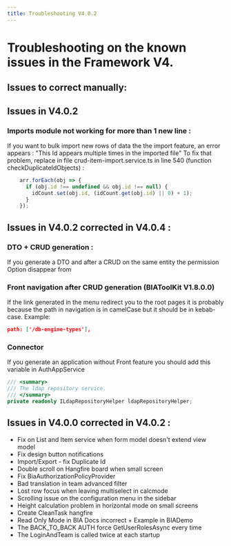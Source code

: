 ```yaml
---
title: Troubleshooting V4.0.2
---
```

# Troubleshooting on the known issues in the Framework V4.

## Issues to correct manually:

## Issues in V4.0.2
### Imports module not working for more than 1 new line : 
If you want to bulk import new rows of data the the import feature, an error appears :
"This Id appears multiple times in the imported file"
To fix that problem, replace in file crud-item-import.service.ts in line 540 (function checkDuplicateIdObjects) :
```ts
    arr.forEach(obj => {
      if (obj.id !== undefined && obj.id !== null) {
        idCount.set(obj.id, (idCount.get(obj.id) || 0) + 1);
      }
    });
```

## Issues in V4.0.2 corrected in V4.0.4 :
### DTO + CRUD generation : 
If you generate a DTO and after a CRUD on the same entity the permission Option disappear from

### Front navigation after CRUD generation (BIAToolKit V1.8.0.0)
If the link generated in the menu redirect you to the root pages it is probably because the path in navigation is in camelCase but it should be in kebab-case. Example:
```json
path: ['/db-engine-types'],
```

### Connector
If you generate an application without Front feature you should add this variable in AuthAppService
```csharp
/// <summary>
/// The ldap repository service.
/// </summary>
private readonly ILdapRepositoryHelper ldapRepositoryHelper;
```

## Issues in V4.0.0 corrected in V4.0.2 :
* Fix on List and Item service when form model doesn't extend view model
* Fix design button notifications
* Import/Export - fix Duplicate Id
* Double scroll on Hangfire board when small screen
* Fix BiaAuthorizationPolicyProvider
* Bad translation in team advanced filter
* Lost row focus when leaving multiselect in calcmode
* Scrolling issue on the configuration menu in the sidebar
* Height calculation problem in horizontal mode on small screens
* Create CleanTask hangfire
* Read Only Mode in BIA Docs incorrect + Example in BIADemo
* The BACK_TO_BACK AUTH force GetUserRolesAsync every time
* The LoginAndTeam is called twice at each startup



    
